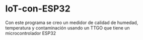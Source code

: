 # IoT-con-ESP32
Con este programa se creo un medidor de calidad de humedad, temperatura y contaminación usando un TTGO que tiene un microcontrolador ESP32
